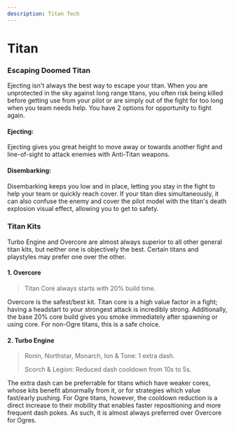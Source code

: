 ```yaml
---
description: Titan Tech
---
```


# Titan

### Escaping Doomed Titan

Ejecting isn't always the best way to escape your titan. When you are unprotected in the sky against Iong range titans, you often risk being killed before getting use from your pilot or are simply out of the fight for too long when you team needs help. You have 2 options for opportunity to fight again.

#### Ejecting:

Ejecting gives you great height to move away or towards another fight and line-of-sight to attack enemies with Anti-Titan weapons.

#### Disembarking:

Disembarking keeps you low and in place, letting you stay in the fight to help your team or quickly reach cover. If your titan dies simultaneously, it can also confuse the enemy and cover the pilot model with the titan's death explosion visual effect, allowing you to get to safety.

### Titan Kits

Turbo Engine and Overcore are almost always superior to all other general titan kits, but neither one is objectively the best. Certain titans and playstyles may prefer one over the other.&#x20;

#### 1. Overcore

> Titan Core always starts with 20% build time.

Overcore is the safest/best kit. Titan core is a high value factor in a fight; having a headstart to your strongest attack is incredibly strong. Additionally, the base 20% core build gives you smoke immediately after spawning or using core. For non-Ogre titans, this is a safe choice.

#### 2. Turbo Engine

> Ronin, Northstar, Monarch, Ion & Tone: 1 extra dash.
>
> Scorch & Legion: Reduced dash cooldown from 10s to 5s.

The extra dash can be preferrable for titans which have weaker cores, whose kits benefit abnormally from it, or for strategies which value fast/early pushing. For Ogre titans, however, the cooldown reduction is a direct increase to their mobility that enables faster repositioning and more frequent dash pokes. As such, it is almost always preferred over Overcore for Ogres.
